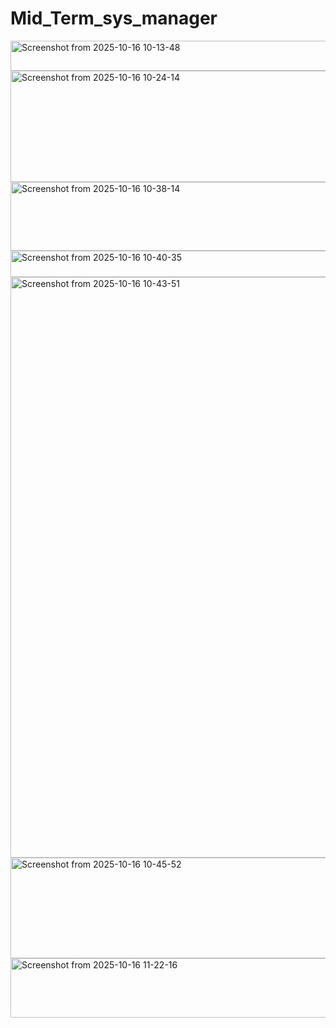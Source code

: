 # Mid_Term_sys_manager
<img width="650" height="48" alt="Screenshot from 2025-10-16 10-13-48" src="https://github.com/user-attachments/assets/98b721de-af33-4bc4-9dde-3d578242b725" />
<img width="739" height="178" alt="Screenshot from 2025-10-16 10-24-14" src="https://github.com/user-attachments/assets/826c5235-ad6f-48f1-98ac-93fe81f82710" />
<img width="851" height="110" alt="Screenshot from 2025-10-16 10-38-14" src="https://github.com/user-attachments/assets/0f31a7b2-57de-48ae-a5c4-33a2f1fd713b" />
<img width="851" height="42" alt="Screenshot from 2025-10-16 10-40-35" src="https://github.com/user-attachments/assets/7c5c408b-8936-4c59-9127-ee66ecb471f3" />
<img width="914" height="929" alt="Screenshot from 2025-10-16 10-43-51" src="https://github.com/user-attachments/assets/da473b0e-0986-4561-82b7-f75319796bba" />
<img width="914" height="161" alt="Screenshot from 2025-10-16 10-45-52" src="https://github.com/user-attachments/assets/5f9207f6-4a81-433e-b816-1b3729717a97" />
<img width="811" height="95" alt="Screenshot from 2025-10-16 11-22-16" src="https://github.com/user-attachments/assets/cae824a8-3269-4032-81e8-3d4c3c87f23c" />
